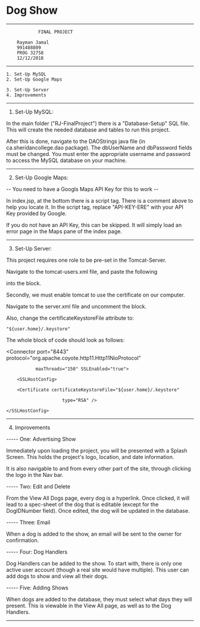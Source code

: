 # Dog Show

***************************************************************************
				FINAL PROJECT

		Rayman Jamal
		991488809
		PROG 32758
		12/12/2018


***************************************************************************

	1. Set-Up MySQL
	2. Set-Up Google Maps
	
	3. Set-Up Server
	4. Improvements


***************************************************************************

1. Set-Up MySQL:


In the main folder ("RJ-FinalProject") there is a "Database-Setup" SQL file. 
This will create the needed database and tables to run this project.

 After 
this is done, navigate to the DAOStrings java file (in 
ca.sheridancollege.dao
package). The dbUserName and dbPassword fields must 
be changed. You must enter
the appropriate username and password to access 
the MySQL database on your machine.


***************************************************************************

2. Set-Up Google Maps:



-- You need to have a Googls Maps API Key for this to work --

In index.jsp, at the bottom there is a script tag. There is a comment above
to help you locate it. In the script tag, replace "API-KEY-ERE" with your 
API Key provided by Google.

If you do not have an API Key, this can be skipped. It will simply
load an error page in the Maps pane of the index page.

***************************************************************************

3. Set-Up Server:



This project requires one role to be pre-set in the Tomcat-Server. 


Navigate to the tomcat-users.xml file, and paste the following
 
into the <tomcat-users> block.

	

<role rolename="doghandler"/>

	
<user password="doghandler" roles="doghandler" username="doghandler"/>



Secondly, we must enable tomcat to use the certificate on our computer.

Navigate to the server.xml file and uncomment the <Connector port="8443"> 
block.

Also, change the certificateKeystoreFile attribute to:


	"${user.home}/.keystore"
	


The whole block of code should look as follows:


<Connector port="8443" protocol="org.apache.coyote.http11.Http11NioProtocol"

               maxThreads="150" SSLEnabled="true">

        <SSLHostConfig>
            
		<Certificate certificateKeystoreFile="${user.home}/.keystore"

                         type="RSA" />
        
	</SSLHostConfig>
    
</Connector>


***************************************************************************

4. Improvements

----- One: Advertising Show

Immediately upon loading the project, you will be presented with a Splash Screen.
This holds the project's logo, location, and date information.

It is also navigable to and from every other part of the site, through
clicking the logo in the Nav bar.

----- Two: Edit and Delete

From the View All Dogs page, every dog is a hyperlink. Once clicked, it 
will lead to a spec-sheet of the dog that is editable (except for the
DogIDNumber field). Once edited, the dog will be updated in the database.

----- Three: Email

When a dog is added to the show, an email will be sent to the owner for
confirmation.

----- Four: Dog Handlers

Dog Handlers can be added to the show. To start with, there is only one
active user account (though a real site would have multiple). This user can add
dogs to show and view all their dogs.

----- Five: Adding Shows

When dogs are added to the database, they must select what days they will present.
This is viewable in the View All page, as well as to the Dog Handlers.


***************************************************************************
